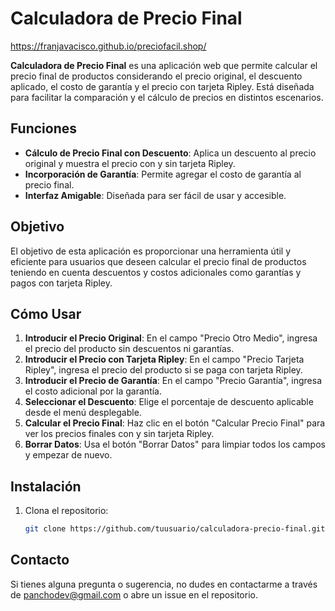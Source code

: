 # Calculadora de Precio Final

https://franjavacisco.github.io/preciofacil.shop/

**Calculadora de Precio Final** es una aplicación web que permite calcular el precio final de productos considerando el precio original, el descuento aplicado, el costo de garantía y el precio con tarjeta Ripley. Está diseñada para facilitar la comparación y el cálculo de precios en distintos escenarios.

## Funciones

- **Cálculo de Precio Final con Descuento**: Aplica un descuento al precio original y muestra el precio con y sin tarjeta Ripley.
- **Incorporación de Garantía**: Permite agregar el costo de garantía al precio final.
- **Interfaz Amigable**: Diseñada para ser fácil de usar y accesible.

## Objetivo

El objetivo de esta aplicación es proporcionar una herramienta útil y eficiente para usuarios que deseen calcular el precio final de productos teniendo en cuenta descuentos y costos adicionales como garantías y pagos con tarjeta Ripley.

## Cómo Usar

1. **Introducir el Precio Original**: En el campo "Precio Otro Medio", ingresa el precio del producto sin descuentos ni garantías.
2. **Introducir el Precio con Tarjeta Ripley**: En el campo "Precio Tarjeta Ripley", ingresa el precio del producto si se paga con tarjeta Ripley.
3. **Introducir el Precio de Garantía**: En el campo "Precio Garantía", ingresa el costo adicional por la garantía.
4. **Seleccionar el Descuento**: Elige el porcentaje de descuento aplicable desde el menú desplegable.
5. **Calcular el Precio Final**: Haz clic en el botón "Calcular Precio Final" para ver los precios finales con y sin tarjeta Ripley.
6. **Borrar Datos**: Usa el botón "Borrar Datos" para limpiar todos los campos y empezar de nuevo.

## Instalación

1. Clona el repositorio:
   ```bash
   git clone https://github.com/tuusuario/calculadora-precio-final.git


## Contacto
Si tienes alguna pregunta o sugerencia, no dudes en contactarme a través de panchodev@gmail.com o abre un issue en el repositorio.
